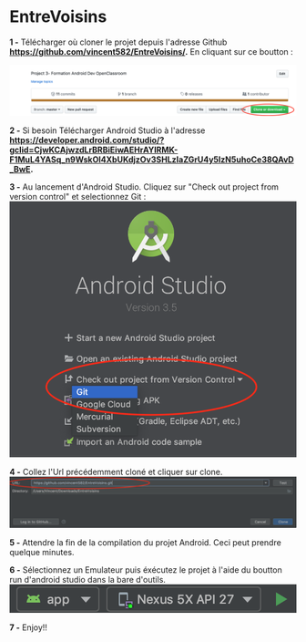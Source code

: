 # EntreVoisins

**1 -** Télécharger où cloner le projet depuis l'adresse Github **https://github.com/vincent582/EntreVoisins/.** En cliquant sur ce boutton :

![Screenshot](screenshot.png)

**2 -** Si besoin Télécharger Android Studio à l'adresse **https://developer.android.com/studio/?gclid=CjwKCAjwzdLrBRBiEiwAEHrAYlRMK-F1MuL4YASq_n9WskOl4XbUKdjzOv3SHLzIaZGrU4y5lzN5uhoCe38QAvD_BwE.**

**3 -** Au lancement d'Android Studio. Cliquez sur "Check out project from version control" et selectionnez Git :
![Screenshot](screenshot2.png)

**4 -** Collez l'Url précédemment cloné et cliquer sur clone.
![Screenshot](screenshot3.png)

**5 -** Attendre la fin de la compilation du projet Android. Ceci peut prendre quelque minutes.

**6 -** Sélectionnez un Emulateur puis éxécutez le projet à l'aide du boutton run d'android studio dans la bare d'outils.
![Screenshot](screenshot4.png)

**7 -** Enjoy!!
